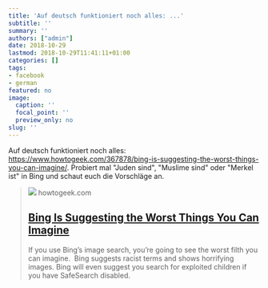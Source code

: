 ```yaml
---
title: 'Auf deutsch funktioniert noch alles: ...'
subtitle: ''
summary: ''
authors: ["admin"]
date: 2018-10-29
lastmod: 2018-10-29T11:41:11+01:00
categories: []
tags:
- facebook
- german
featured: no
image:
  caption: ''
  focal_point: ''
  preview_only: no
slug: ''
---
```

Auf deutsch funktioniert noch alles: https://www.howtogeek.com/367878/bing-is-suggesting-the-worst-things-you-can-imagine/. Probiert mal "Juden sind", "Muslime sind" oder "Merkel ist" in Bing und schaut euch die Vorschläge an.
> [![](https://www.howtogeek.com/wp-content/uploads/2018/10/img_5bbcbc97c4eda.jpg?height=200p&trim=2,2,2,2)](https://www.howtogeek.com/367878/bing-is-suggesting-the-worst-things-you-can-imagine/)
> howtogeek.com
> ## [Bing Is Suggesting the Worst Things You Can Imagine](https://www.howtogeek.com/367878/bing-is-suggesting-the-worst-things-you-can-imagine/)
>
>If you use Bing’s image search, you’re going to see the worst filth you can imagine.  Bing suggests racist terms and shows horrifying images. Bing will even suggest you search for exploited children if you have SafeSearch disabled.


